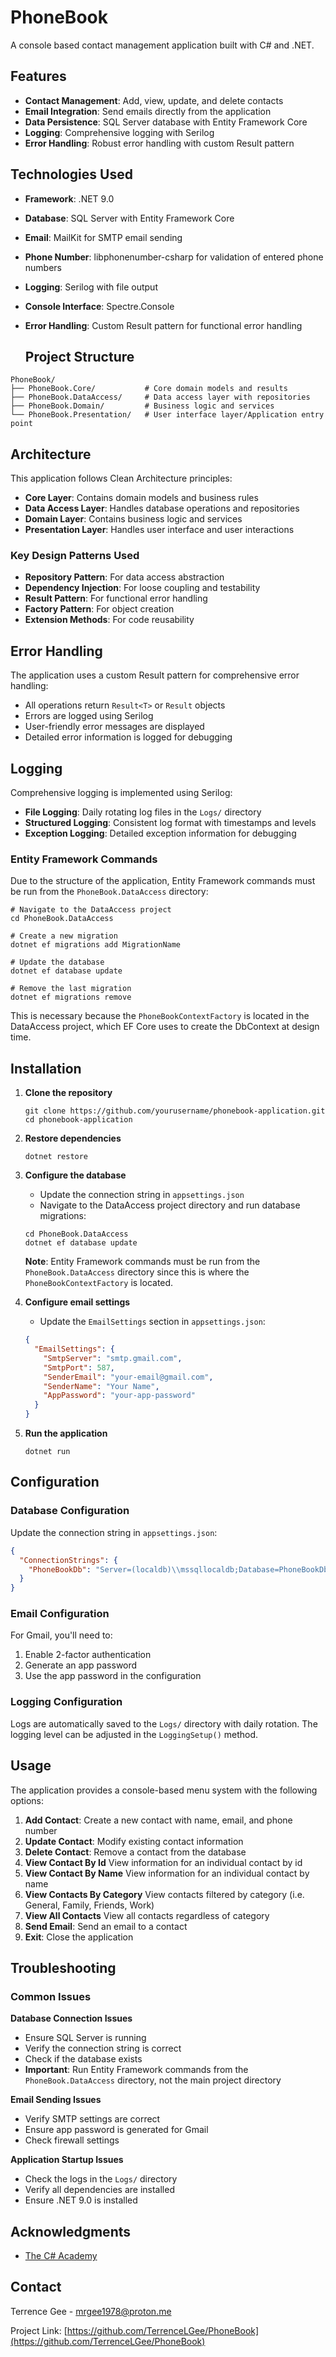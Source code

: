 # PhoneBook
A console based contact management application built with C# and .NET.

## Features
- **Contact Management**: Add, view, update, and delete contacts
- **Email Integration**: Send emails directly from the application
- **Data Persistence**: SQL Server database with Entity Framework Core
- **Logging**: Comprehensive logging with Serilog
- **Error Handling**: Robust error handling with custom Result pattern

## Technologies Used
- **Framework**: .NET 9.0
- **Database**: SQL Server with Entity Framework Core
- **Email**: MailKit for SMTP email sending
- **Phone Number**: libphonenumber-csharp for validation of entered phone numbers 
- **Logging**: Serilog with file output
- **Console Interface**: Spectre.Console
- **Error Handling**: Custom Result pattern for functional error handling

  ## Project Structure

```
PhoneBook/
├── PhoneBook.Core/           # Core domain models and results
├── PhoneBook.DataAccess/     # Data access layer with repositories
├── PhoneBook.Domain/         # Business logic and services
└── PhoneBook.Presentation/   # User interface layer/Application entry point
```

## Architecture

This application follows Clean Architecture principles:

- **Core Layer**: Contains domain models and business rules
- **Data Access Layer**: Handles database operations and repositories
- **Domain Layer**: Contains business logic and services
- **Presentation Layer**: Handles user interface and user interactions

### Key Design Patterns Used

- **Repository Pattern**: For data access abstraction
- **Dependency Injection**: For loose coupling and testability
- **Result Pattern**: For functional error handling
- **Factory Pattern**: For object creation
- **Extension Methods**: For code reusability

## Error Handling

The application uses a custom Result pattern for comprehensive error handling:

- All operations return `Result<T>` or `Result` objects
- Errors are logged using Serilog
- User-friendly error messages are displayed
- Detailed error information is logged for debugging

## Logging

Comprehensive logging is implemented using Serilog:

- **File Logging**: Daily rotating log files in the `Logs/` directory
- **Structured Logging**: Consistent log format with timestamps and levels
- **Exception Logging**: Detailed exception information for debugging

### Entity Framework Commands

Due to the structure of the application, Entity Framework commands must be run from the `PhoneBook.DataAccess` directory:

```
# Navigate to the DataAccess project
cd PhoneBook.DataAccess

# Create a new migration
dotnet ef migrations add MigrationName

# Update the database
dotnet ef database update

# Remove the last migration
dotnet ef migrations remove
```

This is necessary because the `PhoneBookContextFactory` is located in the DataAccess project, which EF Core uses to create the DbContext at design time.

## Installation

1. **Clone the repository**
   ```
   git clone https://github.com/yourusername/phonebook-application.git
   cd phonebook-application
   ```

2. **Restore dependencies**
   ```
   dotnet restore
   ```

3. **Configure the database**
   - Update the connection string in `appsettings.json`
   - Navigate to the DataAccess project directory and run database migrations:
   ```
   cd PhoneBook.DataAccess
   dotnet ef database update
   ```
   **Note**: Entity Framework commands must be run from the `PhoneBook.DataAccess` directory since this is where the `PhoneBookContextFactory` is located.

4. **Configure email settings**
   - Update the `EmailSettings` section in `appsettings.json`:
   ```json
   {
     "EmailSettings": {
       "SmtpServer": "smtp.gmail.com",
       "SmtpPort": 587,
       "SenderEmail": "your-email@gmail.com",
       "SenderName": "Your Name",
       "AppPassword": "your-app-password"
     }
   }
   ```

5. **Run the application**
   ```
   dotnet run
   ```

## Configuration

### Database Configuration
Update the connection string in `appsettings.json`:
```json
{
  "ConnectionStrings": {
    "PhoneBookDb": "Server=(localdb)\\mssqllocaldb;Database=PhoneBookDb;Trusted_Connection=true;"
  }
}
```

### Email Configuration
For Gmail, you'll need to:
1. Enable 2-factor authentication
2. Generate an app password
3. Use the app password in the configuration

### Logging Configuration
Logs are automatically saved to the `Logs/` directory with daily rotation. The logging level can be adjusted in the `LoggingSetup()` method.

## Usage

The application provides a console-based menu system with the following options:

1. **Add Contact**: Create a new contact with name, email, and phone number
2. **Update Contact**: Modify existing contact information
3. **Delete Contact**: Remove a contact from the database
4. **View Contact By Id** View information for an individual contact by id
5. **View Contact By Name** View information for an individual contact by name
6. **View Contacts By Category** View contacts filtered by category (i.e. General, Family, Friends, Work)
7. **View All Contacts** View all contacts regardless of category
8. **Send Email**: Send an email to a contact
9. **Exit**: Close the application


## Troubleshooting

### Common Issues

**Database Connection Issues**
- Ensure SQL Server is running
- Verify the connection string is correct
- Check if the database exists
- **Important**: Run Entity Framework commands from the `PhoneBook.DataAccess` directory, not the main project directory

**Email Sending Issues**
- Verify SMTP settings are correct
- Ensure app password is generated for Gmail
- Check firewall settings

**Application Startup Issues**
- Check the logs in the `Logs/` directory
- Verify all dependencies are installed
- Ensure .NET 9.0 is installed
   
## Acknowledgments

- [The C# Academy](https://www.thecsharpacademy.com/)


## Contact

Terrence Gee - mrgee1978@proton.me

Project Link: [https://github.com/TerrenceLGee/PhoneBook](https://github.com/TerrenceLGee/PhoneBook)

